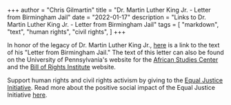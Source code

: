 +++
author = "Chris Gilmartin"
title = "Dr. Martin Luther King Jr. - Letter from Birmingham Jail"
date = "2022-01-17"
description = "Links to Dr. Martin Luther King Jr. - Letter from Birmingham Jail"
tags = [
    "markdown",
    "text",
    "human rights",
    "civil rights",
]
+++ 


In honor of the legacy of Dr. Martin Luther King Jr., [here](https://letterfromjail.com/) is a link to the text of his "Letter from Birmingham Jail."  The text of this letter can also be found on the University of Pennsylvania's website for the [African Studies Center](https://www.africa.upenn.edu/Articles_Gen/Letter_Birmingham.html) and the [Bill of Rights Institute](https://billofrightsinstitute.org/primary-sources/letter-from-birmingham-jail) website.                                         
 
Support human rights and civil rights activism by giving to the [Equal Justice Initiative](https://eji.org/about/).  Read more about the positive social impact of the Equal Justice Initiative [here](https://eji.org/public-education/).
